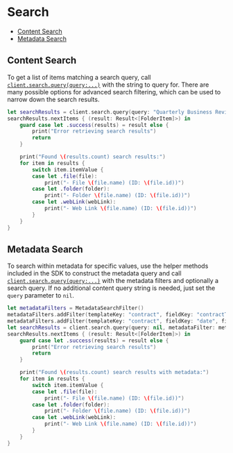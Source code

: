 Search
======

<!-- START doctoc generated TOC please keep comment here to allow auto update -->
<!-- DON'T EDIT THIS SECTION, INSTEAD RE-RUN doctoc TO UPDATE -->


- [Content Search](#content-search)
- [Metadata Search](#metadata-search)

<!-- END doctoc generated TOC please keep comment here to allow auto update -->

Content Search
--------------

To get a list of items matching a search query, call [`client.search.query(query:...)`][search] with the
string to query for.  There are many possible options for advanced search filtering, which can be used to narrow down
the search results.

```swift
let searchResults = client.search.query(query: "Quarterly Business Review")
searchResults.nextItems { (result: Result<[FolderItem]>) in
    guard case let .success(results) = result else {
        print("Error retrieving search results")
        return
    }

    print("Found \(results.count) search results:")
    for item in results {
        switch item.itemValue {
        case let .file(file):
            print("- File \(file.name) (ID: \(file.id))")
        case let .folder(folder):
            print("- Folder \(file.name) (ID: \(file.id))")
        case let .webLink(webLink):
            print("- Web Link \(file.name) (ID: \(file.id))")
        }
    }
}
```

[search]: http://opensource.box.com/box-ios-sdk/Classes/SearchModule.html#/s:6BoxSDK12SearchModuleC5queryAD5scope14fileExtensions12createdAfter0I6Before07updatedJ00lK011sizeAtLeast0mN4Most12ownerUserIDs014ancestorFolderS08searchIn8itemType0V5Trash6fields6offset5limitAA18PaginationIteratorCyAA0U4ItemCGSS_AA0C5ScopeOSgSaySSGSg10Foundation4DateVSgA6_A6_A6_s5Int64VSgA9_A2_A2_SayAA0c7ContentY0OGSgAA0c4ItemY0OSgSbSgA2_SiSgA18_tF

Metadata Search
---------------

To search within metadata for specific values, use the helper methods included in the SDK to construct the metadata
query and call [`client.search.query(query:...)`][search] with the metadata filters and optionally a
search query.  If no additional content query string is needed, just set the `query` parameter to `nil`.

```swift
let metadataFilters = MetadataSearchFilter()
metadataFilters.addFilter(templateKey: "contract", fieldKey: "contractType", fieldValue: "NDA")
metadataFilters.addFilter(templateKey: "contract", fieldKey: "date", fieldValue: "2019-01-01T00:00:00Z", relation: .greaterThan)
let searchResults = client.search.query(query: nil, metadataFilter: metadataFilters)
searchResults.nextItems { (result: Result<[FolderItem]>) in
    guard case let .success(results) = result else {
        print("Error retrieving search results")
        return
    }

    print("Found \(results.count) search results with metadata:")
    for item in results {
        switch item.itemValue {
        case let .file(file):
            print("- File \(file.name) (ID: \(file.id))")
        case let .folder(folder):
            print("- Folder \(file.name) (ID: \(file.id))")
        case let .webLink(webLink):
            print("- Web Link \(file.name) (ID: \(file.id))")
        }
    }
}
```
